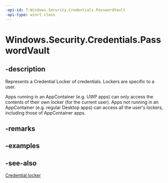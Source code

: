 ```yaml
---
-api-id: T:Windows.Security.Credentials.PasswordVault
-api-type: winrt class
---
```


<!-- Class syntax.
public class PasswordVault : Windows.Security.Credentials.IPasswordVault
-->

# Windows.Security.Credentials.PasswordVault

## -description
Represents a Credential Locker of credentials. Lockers are specific to a user.

Apps running in an AppContainer (e.g. UWP apps) can only access the contents of their own locker (for the current user). Apps not running in an AppContainer (e.g. regular Desktop apps) can access all the user's lockers, including those of AppContainer apps.

## -remarks

## -examples

## -see-also
[Credential locker](https://docs.microsoft.com/windows/uwp/security/credential-locker)
